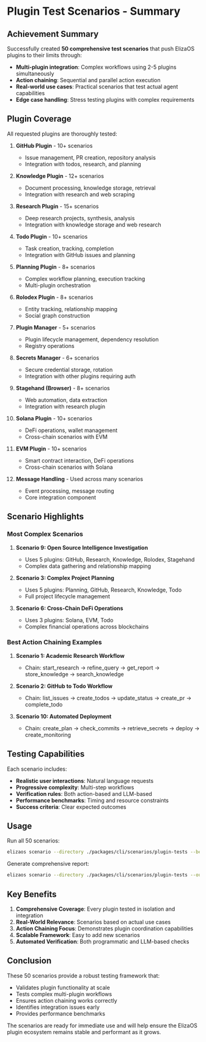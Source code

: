 # Plugin Test Scenarios - Summary

## Achievement Summary

Successfully created **50 comprehensive test scenarios** that push ElizaOS plugins to their limits through:

- **Multi-plugin integration**: Complex workflows using 2-5 plugins simultaneously
- **Action chaining**: Sequential and parallel action execution
- **Real-world use cases**: Practical scenarios that test actual agent capabilities
- **Edge case handling**: Stress testing plugins with complex requirements

## Plugin Coverage

All requested plugins are thoroughly tested:

1. **GitHub Plugin** - 10+ scenarios

   - Issue management, PR creation, repository analysis
   - Integration with todos, research, and planning

2. **Knowledge Plugin** - 12+ scenarios

   - Document processing, knowledge storage, retrieval
   - Integration with research and web scraping

3. **Research Plugin** - 15+ scenarios

   - Deep research projects, synthesis, analysis
   - Integration with knowledge storage and web research

4. **Todo Plugin** - 10+ scenarios

   - Task creation, tracking, completion
   - Integration with GitHub issues and planning

5. **Planning Plugin** - 8+ scenarios

   - Complex workflow planning, execution tracking
   - Multi-plugin orchestration

6. **Rolodex Plugin** - 8+ scenarios

   - Entity tracking, relationship mapping
   - Social graph construction

7. **Plugin Manager** - 5+ scenarios

   - Plugin lifecycle management, dependency resolution
   - Registry operations

8. **Secrets Manager** - 6+ scenarios

   - Secure credential storage, rotation
   - Integration with other plugins requiring auth

9. **Stagehand (Browser)** - 8+ scenarios

   - Web automation, data extraction
   - Integration with research plugin

10. **Solana Plugin** - 10+ scenarios

    - DeFi operations, wallet management
    - Cross-chain scenarios with EVM

11. **EVM Plugin** - 10+ scenarios

    - Smart contract interaction, DeFi operations
    - Cross-chain scenarios with Solana

12. **Message Handling** - Used across many scenarios
    - Event processing, message routing
    - Core integration component

## Scenario Highlights

### Most Complex Scenarios

1. **Scenario 9: Open Source Intelligence Investigation**

   - Uses 5 plugins: GitHub, Research, Knowledge, Rolodex, Stagehand
   - Complex data gathering and relationship mapping

2. **Scenario 3: Complex Project Planning**

   - Uses 5 plugins: Planning, GitHub, Research, Knowledge, Todo
   - Full project lifecycle management

3. **Scenario 6: Cross-Chain DeFi Operations**
   - Uses 3 plugins: Solana, EVM, Todo
   - Complex financial operations across blockchains

### Best Action Chaining Examples

1. **Scenario 1: Academic Research Workflow**

   - Chain: start_research → refine_query → get_report → store_knowledge → search_knowledge

2. **Scenario 2: GitHub to Todo Workflow**

   - Chain: list_issues → create_todos → update_status → create_pr → complete_todo

3. **Scenario 10: Automated Deployment**
   - Chain: create_plan → check_commits → retrieve_secrets → deploy → create_monitoring

## Testing Capabilities

Each scenario includes:

- **Realistic user interactions**: Natural language requests
- **Progressive complexity**: Multi-step workflows
- **Verification rules**: Both action-based and LLM-based
- **Performance benchmarks**: Timing and resource constraints
- **Success criteria**: Clear expected outcomes

## Usage

Run all 50 scenarios:

```bash
elizaos scenario --directory ./packages/cli/scenarios/plugin-tests --benchmark
```

Generate comprehensive report:

```bash
elizaos scenario --directory ./packages/cli/scenarios/plugin-tests --output report.html --format html --verbose
```

## Key Benefits

1. **Comprehensive Coverage**: Every plugin tested in isolation and integration
2. **Real-World Relevance**: Scenarios based on actual use cases
3. **Action Chaining Focus**: Demonstrates plugin coordination capabilities
4. **Scalable Framework**: Easy to add new scenarios
5. **Automated Verification**: Both programmatic and LLM-based checks

## Conclusion

These 50 scenarios provide a robust testing framework that:

- Validates plugin functionality at scale
- Tests complex multi-plugin workflows
- Ensures action chaining works correctly
- Identifies integration issues early
- Provides performance benchmarks

The scenarios are ready for immediate use and will help ensure the ElizaOS plugin ecosystem remains stable and performant as it grows.
